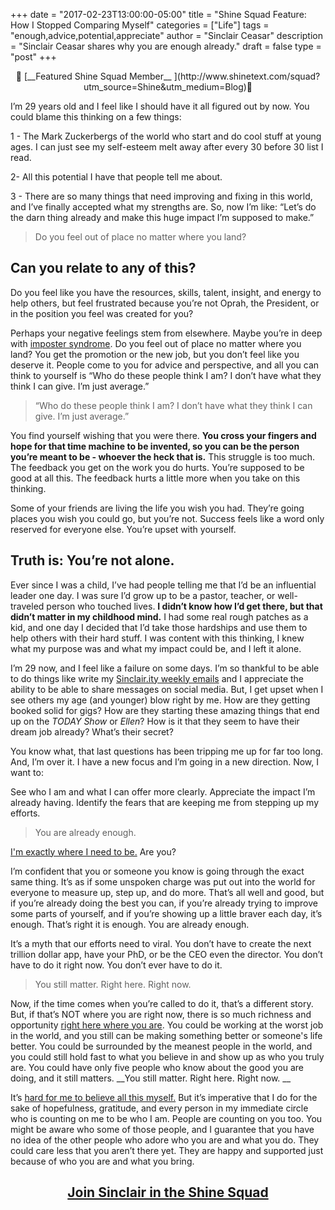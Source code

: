 +++
  date = "2017-02-23T13:00:00-05:00"
  title = "Shine Squad Feature: How I Stopped Comparing Myself"
  categories = ["Life"]
  tags = "enough,advice,potential,appreciate"
  author = "Sinclair Ceasar"
  description = "Sinclair Ceasar shares why you are enough already."
  draft = false
  type = "post"
+++



<center> 🌟 [__Featured Shine Squad Member__ ](http://www.shinetext.com/squad?utm_source=Shine&utm_medium=Blog)🌟 </center>

<span class="dropcap">I</span>’m 29 years old and I feel like I should have it all figured out by now. You could blame this thinking on a few things:

1 - The Mark Zuckerbergs of the world who start and do cool stuff at young ages. I can just see my self-esteem melt away after every 30 before 30 list I read. 

2- All this potential I have that people tell me about.

3 - There are so many things that need improving and fixing in this world, and I’ve finally accepted what my strengths are. So, now I’m like: “Let’s do the darn thing already and make this huge impact I’m supposed to make.”

>  Do you feel out of place no matter where you land? 

## __Can you relate to any of this?__ 
 
Do you feel like you have the resources, skills, talent, insight, and energy to help others, but feel frustrated because you’re not Oprah, the President, or in the position you feel was created for you?

Perhaps your negative feelings stem from elsewhere. Maybe you’re in deep with [imposter syndrome](http://advice.shinetext.com/articles/mind-the-gap/). Do you feel out of place no matter where you land? You get the promotion or the new job, but you don’t feel like you deserve it. People come to you for advice and perspective, and all you can think to yourself is “Who do these people think I am? I don’t have what they think I can give. I’m just average.”

> “Who do these people think I am? I don’t have what they think I can give. I’m just average.”

You find yourself wishing that you were there. __You cross your fingers and hope for that time machine to be invented, so you can be the person you’re meant to be - whoever the heck that is.__ This struggle is too much. The feedback you get on the work you do hurts. You’re supposed to be good at all this. The feedback hurts a little more when you take on this thinking.

Some of your friends are living the life you wish you had. They’re going places you wish you could go, but you’re not. Success feels like a word only reserved for everyone else. You’re upset with yourself.
 
## __Truth is: You’re not alone.__

Ever since I was a child, I’ve had people telling me that I’d be an influential leader one day. I was sure I’d grow up to be a pastor, teacher, or well-traveled person who touched lives. __I didn’t know how I’d get there, but that didn’t matter in my childhood mind.__ I had some real rough patches as a kid, and one day I decided that I’d take those hardships and use them to help others with their hard stuff. I was content with this thinking, I knew what my purpose was and what my impact could be, and I left it alone. 

I’m 29 now, and I feel like a failure on some days. I’m so thankful to be able to do things like write my [Sinclair.ity weekly emails](https://thesapronextdoor.com/sinclairity/) and I appreciate the ability to be able to share messages on social media. But, I get upset when I see others my age (and younger) blow right by me. How are they getting booked solid for gigs? How are they starting these amazing things that end up on the *TODAY Show* or *Ellen*? How is it that they seem to have their dream job already? What’s their secret?

You know what, that last questions has been tripping me up for far too long. And, I’m over it. I have a new focus and I’m going in a new direction. Now, I want to:

See who I am and what I can offer more clearly.
Appreciate the impact I’m already having.
Identify the fears that are keeping me from stepping up my efforts.

> You are already enough. 

[I'm exactly where I need to be.](http://advice.shinetext.com/articles/wherever-you-are-is-exactly-where-you-need-to-be/) Are you? 

I’m confident that you or someone you know is going through the exact same thing. It’s as if some unspoken charge was put out into the world for everyone to measure up, step up, and do more. That’s all well and good, but if you’re already doing the best you can, if you’re already trying to improve some parts of yourself, and if you’re showing up a little braver each day, it’s enough. That’s right it is enough. You are already enough. 
 
It’s a myth that our efforts need to viral. You don’t have to create the next trillion dollar app, have your PhD, or be the CEO even the director. You don’t have to do it right now. You don’t ever have to do it.

> You still matter. Right here. Right now.

Now, if the time comes when you’re called to do it, that’s a different story. But, if that’s NOT where you are right now, there is so much richness and opportunity [right here where you are](http://advice.shinetext.com/articles/wherever-you-are-is-exactly-where-you-need-to-be/). You could be working at the worst job in the world, and you still can be making something better or someone's life better. You could be surrounded by the meanest people in the world, and you could still hold fast to what you believe in and show up as who you truly are. You could have only five people who know about the good you are doing, and it still matters. __You still matter. Right here. Right now. __

It’s [hard for me to believe all this myself.](http://advice.shinetext.com/articles/mind-the-gap/) But it’s imperative that I do for the sake of hopefulness, gratitude, and every person in my immediate circle who is counting on me to be who I am. People are counting on you too. You might be aware who some of those people, and I guarantee that you have no idea of the other people who adore who you are and what you do. They could care less that you aren’t there yet. They are happy and supported just because of who you are and what you bring. 

## <center> [Join Sinclair in the Shine Squad](http://www.shinetext.com/squad?utm_source=Shine&utm_medium=Blog) </center>
<br>



<div class="pubexchange_module" id="pubexchange_below_content" data-pubexchange-module-id="2323"></div>

<script>(function(w, d, s, id) {
  w.PUBX=w.PUBX || {pub: "shine_text", discover: false, lazy: true};
  var js, pjs = d.getElementsByTagName(s)[0];
  if (d.getElementById(id)) return;
  js = d.createElement(s); js.id = id; js.async = true;
  js.src = "//main.pubexchange.com/loader.min.js";
  pjs.parentNode.insertBefore(js, pjs);
}(window, document, "script", "pubexchange-jssdk"));</script> 
